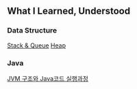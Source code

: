 ## What I Learned, Understood


### Data Structure
[Stack & Queue](https://github.com/jinkshower/learned/blob/main/DataStructure/StackAndQueue.md)
[Heap](https://github.com/jinkshower/learned/blob/main/DataStructure/Heap.md)

### Java
[JVM 구조와 Java코드 실행과정](https://jinkshower.github.io/java_bytecode/)

